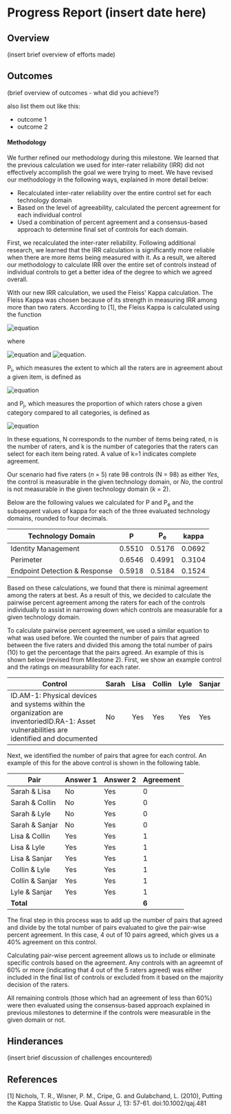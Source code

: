 # Progress Report (insert date here)
## Overview
(insert brief overview of efforts made)

## Outcomes
(brief overview of outcomes - what did you achieve?)

also list them out like this:
* outcome 1
* outcome 2

#### Methodology

We further refined our methodology during this milestone.  We learned that the previous calculation we used for inter-rater reliability (IRR) did not effectively accomplish the goal we were trying to meet.  We have revised our methodology in the following ways, explained in more detail below:
 * Recalculated inter-rater reliability over the entire control set for each technology domain
 * Based on the level of agreeability, calculated the percent agreement for each individual control
 * Used a combination of percent agreement and a consensus-based approach to determine final set of controls for each domain.

First, we recalculated the inter-rater reliability.  Following additional research, we learned that the IRR calculation is significantly more reliable when there are more items being measured with it.  As a result, we altered our methodology to calculate IRR over the entire set of controls instead of individual controls to get a better idea of the degree to which we agreed overall.

With our new IRR calculation, we used the Fleiss' Kappa calculation.  The Fleiss Kappa was chosen because of its strength in measuring IRR among more than two raters. According to [1], the Fleiss Kappa is calculated using the function  

  ![equation](http://bit.ly/2VhWuFK)

where

  ![equation](http://bit.ly/2VV7c2g) and ![equation](http://bit.ly/2VgE20l).

P<sub>i</sub>, which measures the extent to which all the raters are in agreement about a given item, is defined as

  ![equation](http://bit.ly/2VdfeWV)

and P<sub>j</sub>, which measures the proportion of which raters chose a given category compared to all categories, is defined as

  ![equation](http://bit.ly/2VXd2js)

 In these equations, N corresponds to the number of items being rated, n is the number of raters, and k is the number of categories that the raters can select for each item being rated.  A value of k=1 indicates complete agreement.

Our scenario had five raters (*n* = 5) rate 98 controls (N = 98) as either *Yes*, the control is measurable in the given technology domain, or *No*, the control is not measurable in the given technology domain (*k* = 2).  

Below are the following values we calculated for P and P<sub>e</sub> and the subsequent values of kappa for each of the three evaluated technology domains, rounded to four decimals.

| Technology Domain | P | P<sub>e</sub> | kappa |
|-------------------|---|---------------|-------|
|Identity Management|0.5510|0.5176|0.0692|
|Perimeter|0.6546|0.4991|0.3104|
|Endpoint Detection & Response|0.5918|0.5184|0.1524|

Based on these calculations, we found that there is minimal agreement among the raters at best.  As a result of this, we decided to calculate the pairwise percent agreement among the raters for each of the controls individually to assist in narrowing down which controls are measurable for a given technology domain.

To calculate pairwise percent agreement, we used a similar equation to what was used before. We counted the number of pairs that agreed between the five raters and divided this among the total number of pairs (10) to get the percentage that the pairs agreed.  An example of this is shown below (revised from Milestone 2).  First, we show an example control and the ratings on measurability for each rater.

| Control | Sarah | Lisa | Collin | Lyle | Sanjar |
|---------|-------|------|--------|------|--------|
| ID.AM-1: Physical devices and systems within the organization are inventoriedID.RA-1: Asset vulnerabilities are identified and documented | No | Yes | Yes | Yes | Yes |

Next, we identified the number of pairs that agree for each control.  An example of this for the above control is shown in the following table.

| Pair | Answer 1 | Answer 2 | Agreement |
|------|----------|----------|-----------|
| Sarah & Lisa | No | Yes | 0 |
| Sarah & Collin | No | Yes | 0 |
| Sarah & Lyle | No | Yes | 0 |
| Sarah & Sanjar | No | Yes | 0 |
| Lisa & Collin | Yes | Yes | 1 |
| Lisa & Lyle | Yes | Yes | 1 |
| Lisa & Sanjar | Yes | Yes | 1 |
| Collin & Lyle | Yes | Yes | 1 |
| Collin & Sanjar | Yes | Yes | 1 |
| Lyle & Sanjar | Yes | Yes | 1 |
|**Total** | | | **6** |

The final step in this process was to add up the number of pairs that agreed and divide by the total number of pairs evaluated to give the pair-wise percent agreement.  In this case, 4 out of 10 pairs agreed, which gives us a 40% agreement on this control.

Calculating pair-wise percent agreement allows us to include or eliminate specific controls based on the agreement.  Any controls with an agreemnt of 60% or more (indicating that 4 out of the 5 raters agreed) was either included in the final list of controls or excluded from it based on the majority decision of the raters.

All remaining controls (those which had an agreement of less than 60%) were then evaluated using the consensus-based approach explained in previous milestones to determine if the controls were measurable in the given domain or not. 

## Hinderances
(insert brief discussion of challenges encountered)

## References
[1] Nichols, T. R., Wisner, P. M., Cripe, G. and Gulabchand, L. (2010), Putting the Kappa Statistic to Use. Qual Assur J, 13: 57-61. doi:10.1002/qaj.481
